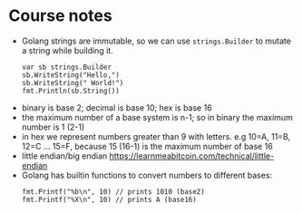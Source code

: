 # Course notes

- Golang strings are immutable, so we can use `strings.Builder` to mutate a string while building it.
    ```golang
    var sb strings.Builder
    sb.WriteString("Hello,")
    sb.WriteString(" World!")
    fmt.Println(sb.String())
    ```
- binary is base 2; decimal is base 10; hex is base 16
- the maximum number of a base system is n-1; so in binary the maximum number is 1 (2-1)
- in hex we represent numbers greater than 9 with letters. e.g 10=A, 11=B, 12=C ... 15=F, because 15 (16-1) is the maximum number of base 16
- little endian/big endian https://learnmeabitcoin.com/technical/little-endian
- Golang has builtin functions to convert numbers to different bases:
    ```golang
    fmt.Printf("%b\n", 10) // prints 1010 (base2)
	fmt.Printf("%X\n", 10) // prints A (base16)
    ```